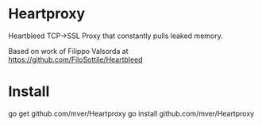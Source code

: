 Heartproxy
==========

Heartbleed TCP->SSL Proxy that constantly pulls leaked memory.

Based on work of Filippo Valsorda at https://github.com/FiloSottile/Heartbleed

Install
=======

go get github.com/mver/Heartproxy
go install github.com/mver/Heartproxy
